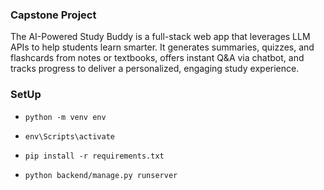 ### Capstone Project

The AI-Powered Study Buddy is a full-stack web app that leverages LLM APIs to help students learn smarter. It generates summaries, quizzes, and flashcards from notes or textbooks, offers instant Q&A via chatbot, and tracks progress to deliver a personalized, engaging study experience.

### SetUp
- `python -m venv env`
- `env\Scripts\activate`

- `pip install -r requirements.txt`

- `python backend/manage.py runserver`